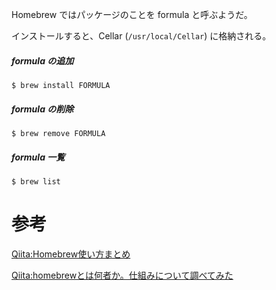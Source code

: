 Homebrew ではパッケージのことを formula と呼ぶようだ。

インストールすると、Cellar (```/usr/local/Cellar```) に格納される。

##### formula の追加

```
$ brew install FORMULA
```


##### formula の削除

```
$ brew remove FORMULA
```

##### formula 一覧

```
$ brew list
```

# 参考

[Qiita:Homebrew使い方まとめ](https://qiita.com/vintersnow/items/fca0be79cdc28bd2f5e4)

[Qiita:homebrewとは何者か。仕組みについて調べてみた](https://qiita.com/omega999/items/6f65217b81ad3fffe7e6)
